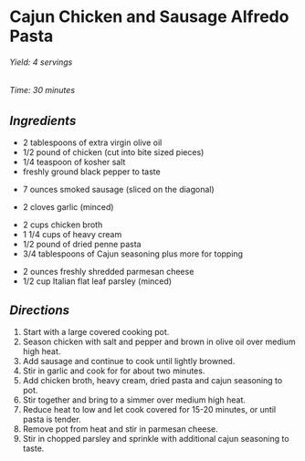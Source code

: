 # Cajun Chicken and Sausage Alfredo Pasta

######  Yield: 4 servings
######  Time:  30 minutes

##  *Ingredients*
- 2 tablespoons of extra virgin olive oil
- 1/2 pound of chicken (cut into bite sized pieces)
- 1/4 teaspoon of kosher salt
- freshly ground black pepper to taste
<!--  -->
- 7 ounces smoked sausage (sliced on the diagonal)
<!--  -->
- 2 cloves garlic (minced)
<!--  -->
- 2 cups chicken broth
- 1 1/4 cups of heavy cream
- 1/2 pound of dried penne pasta
- 3/4 tablespoons of Cajun seasoning plus more for topping
<!--  -->
- 2 ounces freshly shredded parmesan cheese
- 1/2 cup Italian flat leaf parsley (minced)

##  *Directions*
1. Start with a large covered cooking pot.
2. Season chicken with salt and pepper and brown in olive oil over medium high heat.
3. Add sausage and continue to cook until lightly browned.
4. Stir in garlic and cook for for about two minutes.
5. Add chicken broth, heavy cream, dried pasta and cajun seasoning to pot.
6. Stir together and bring to a simmer over medium high heat.
7. Reduce heat to low and let cook covered for 15-20 minutes, or until pasta is tender.
8. Remove pot from heat and stir in parmesan cheese.
9. Stir in chopped parsley and sprinkle with additional cajun seasoning to taste.